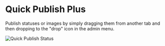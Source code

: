 Quick Publish Plus
==================

Publish statuses or images by simply dragging them from another tab and then dropping to the "drop" icon in the admin menu.

![Quick Publish Status](http://natko.com/assets/github/quick-status.png)
